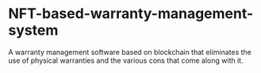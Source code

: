 # NFT-based-warranty-management-system
A warranty management software based on blockchain that eliminates the use of physical warranties and the various cons that come along with it.
